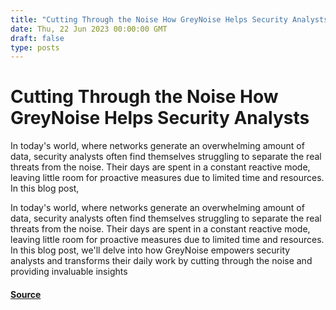 ```yaml
---
title: "Cutting Through the Noise How GreyNoise Helps Security Analysts"
date: Thu, 22 Jun 2023 00:00:00 GMT
draft: false
type: posts
---
```

# Cutting Through the Noise How GreyNoise Helps Security Analysts





In today's world, where networks generate an overwhelming amount of data, security analysts often find themselves struggling to separate the real threats from the noise. Their days are spent in a constant reactive mode, leaving little room for proactive measures due to limited time and resources. In this blog post,

In today's world, where networks generate an overwhelming amount of data, security analysts often find themselves struggling to separate the real threats from the noise. Their days are spent in a constant reactive mode, leaving little room for proactive measures due to limited time and resources. In this blog post, we'll delve into how GreyNoise empowers security analysts and transforms their daily work by cutting through the noise and providing invaluable insights

#### [Source](https://www.greynoise.io/blog/cutting-through-the-noise-how-greynoise-helps-security-analysts)

